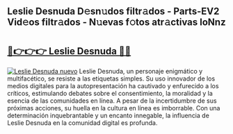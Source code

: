 ## Leslie Desnuda D𝚎sn𝚞dos filtr𝚊dos - Parts-EV2 Vid𝚎os filtr𝚊dos - N𝚞evas f𝚘tos atr𝚊ctivas loNnz

# <h2><a href="http://mb9inx.tromn.icu/?c=Leslie+Desnuda">🔗👉👉👉 Leslie Desnuda 🔗🔗</a></h2>

[![Leslie Desnuda nuevo](https://i.imgur.com/pEAQMta.gif)](http://mb9inx.tromn.icu/?c=Leslie+Desnuda)
Leslie Desnuda, un personaje enigmático y multifacético, se resiste a las etiquetas simples. Su uso innovador de los medios digitales para la autopresentación ha cautivado y enfurecido a los críticos, estimulando debates sobre el consentimiento, la moralidad y la esencia de las comunidades en línea. A pesar de la incertidumbre de sus próximas acciones, su huella en la cultura en línea es imborrable. Con una determinación inquebrantable y un encanto innegable, la influencia de Leslie Desnuda en la comunidad digital es profunda.
